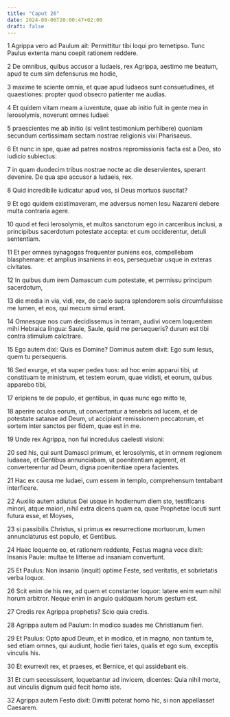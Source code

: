 ```yaml
---
title: "Caput 26"
date: 2024-09-06T20:00:47+02:00
draft: false
---
```



1 Agrippa vero ad Paulum ait: Permittitur tibi loqui pro temetipso. Tunc Paulus extenta manu coepit rationem reddere.

2 De omnibus, quibus accusor a Iudaeis, rex Agrippa, aestimo me beatum, apud te cum sim defensurus me hodie,

3 maxime te sciente omnia, et quae apud Iudaeos sunt consuetudines, et quaestiones: propter quod obsecro patienter me audias.

4 Et quidem vitam meam a iuventute, quae ab initio fuit in gente mea in Ierosolymis, noverunt omnes Iudaei:

5 praescientes me ab initio (si velint testimonium perhibere) quoniam secundum certissimam sectam nostrae religionis vixi Pharisaeus.

6 Et nunc in spe, quae ad patres nostros repromissionis facta est a Deo, sto iudicio subiectus:

7 in quam duodecim tribus nostrae nocte ac die deservientes, sperant devenire. De qua spe accusor a Iudaeis, rex.

8 Quid incredibile iudicatur apud vos, si Deus mortuos suscitat?

9 Et ego quidem existimaveram, me adversus nomen Iesu Nazareni debere multa contraria agere.

10 quod et feci Ierosolymis, et multos sanctorum ego in carceribus inclusi, a principibus sacerdotum potestate accepta: et cum occiderentur, detuli sententiam.

11 Et per omnes synagogas frequenter puniens eos, compellebam blasphemare: et amplius insaniens in eos, persequebar usque in exteras civitates.

12 In quibus dum irem Damascum cum potestate, et permissu principum sacerdotum,

13 die media in via, vidi, rex, de caelo supra splendorem solis circumfulsisse me lumen, et eos, qui mecum simul erant.

14 Omnesque nos cum decidissemus in terram, audivi vocem loquentem mihi Hebraica lingua: Saule, Saule, quid me persequeris? durum est tibi contra stimulum calcitrare.

15 Ego autem dixi: Quis es Domine? Dominus autem dixit: Ego sum Iesus, quem tu persequeris.

16 Sed exurge, et sta super pedes tuos: ad hoc enim apparui tibi, ut constituam te ministrum, et testem eorum, quae vidisti, et eorum, quibus apparebo tibi,

17 eripiens te de populo, et gentibus, in quas nunc ego mitto te,

18 aperire oculos eorum, ut convertantur a tenebris ad lucem, et de potestate satanae ad Deum, ut accipiant remissionem peccatorum, et sortem inter sanctos per fidem, quae est in me.

19 Unde rex Agrippa, non fui incredulus caelesti visioni:

20 sed his, qui sunt Damasci primum, et Ierosolymis, et in omnem regionem Iudaeae, et Gentibus annunciabam, ut poenitentiam agerent, et converterentur ad Deum, digna poenitentiae opera facientes.

21 Hac ex causa me Iudaei, cum essem in templo, comprehensum tentabant interficere.

22 Auxilio autem adiutus Dei usque in hodiernum diem sto, testificans minori, atque maiori, nihil extra dicens quam ea, quae Prophetae locuti sunt futura esse, et Moyses,

23 si passibilis Christus, si primus ex resurrectione mortuorum, lumen annunciaturus est populo, et Gentibus.

24 Haec loquente eo, et rationem reddente, Festus magna voce dixit: Insanis Paule: multae te litterae ad insaniam convertunt.

25 Et Paulus: Non insanio (inquit) optime Feste, sed veritatis, et sobrietatis verba loquor.

26 Scit enim de his rex, ad quem et constanter loquor: latere enim eum nihil horum arbitror. Neque enim in angulo quidquam horum gestum est.

27 Credis rex Agrippa prophetis? Scio quia credis.

28 Agrippa autem ad Paulum: In modico suades me Christianum fieri.

29 Et Paulus: Opto apud Deum, et in modico, et in magno, non tantum te, sed etiam omnes, qui audiunt, hodie fieri tales, qualis et ego sum, exceptis vinculis his.

30 Et exurrexit rex, et praeses, et Bernice, et qui assidebant eis.

31 Et cum secessissent, loquebantur ad invicem, dicentes: Quia nihil morte, aut vinculis dignum quid fecit homo iste.

32 Agrippa autem Festo dixit: Dimitti poterat homo hic, si non appellasset Caesarem.


